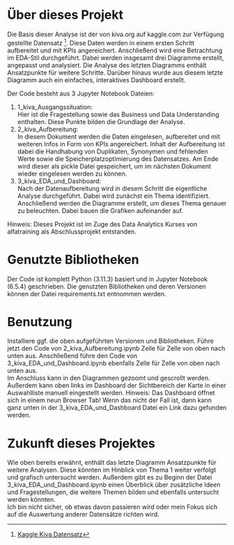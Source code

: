 # Über dieses Projekt
Die Basis dieser Analyse ist der von kiva.org auf kaggle.com zur Verfügung gestellte Datensatz [^1]. Diese Daten werden in einem ersten Schritt aufbereitet und mit KPIs angereichert. Anschließend wird eine Betrachtung im EDA-Stil durchgeführt. Dabei werden insgesamt drei Diagramme erstellt, angepasst und analysiert. Die Analyse des letzten Diagramms enthält Ansatzpunkte für weitere Schritte. Darüber hinaus wurde aus diesem letzte Diagramm auch ein einfaches, interaktives Dashboard erstellt.

Der Code besteht aus 3 Jupyter Notebook Dateien:
1. 1_kiva_Ausgangssituation:<br>
   Hier ist die Fragestellung sowie das Business und Data Understanding enthalten. Diese Punkte bilden die Grundlage der Analyse.
2. 2_kiva_Aufbereitung:<br>
   In diesem Dokument werden die Daten eingelesen, aufbereitet und mit weiteren Infos in Form von KPIs angereichert. Inhalt der Aufbereitung ist dabei die Handhabung von Duplikaten, Synonymen und fehlenden Werte sowie die Speicherplatzoptimierung des Datensatzes. Am Ende wird dieser als pickle Datei gespeichert, um im nächsten Dokument wieder eingelesen werden zu können.
3. 3_kiva_EDA_und_Dashboard:<br>
   Nach der Datenaufbereitung wird in diesem Schritt die eigentliche Analyse durchgeführt. Dabei wird zunächst ein Thema identifiziert. Anschließend werden die Diagramme erstellt, um dieses Thema genauer zu beleuchten. Dabei bauen die Grafiken aufeinander auf.

Hinweis: Dieses Projekt ist im Zuge des Data Analytics Kurses von alfatraining als Abschlussprojekt entstanden.

# Genutzte Bibliotheken
Der Code ist komplett Python (3.11.3) basiert und in Jupyter Notebook (6.5.4) geschrieben. Die genutzten Bibliotheken und deren Versionen können der Datei requirements.txt entnommen werden.

# Benutzung
Installiere ggf. die oben aufgeführten Versionen und Bibliotheken. Führe jetzt den Code von 2_kiva_Aufbereitung.ipynb Zelle für Zelle von oben nach unten aus. Anschließend führe den Code von 3_kiva_EDA_und_Dashboard.ipynb ebenfalls Zelle für Zelle von oben nach unten aus.<br>
Im Anschluss kann in den Diagrammen gezoomt und gescrollt werden. Außerdem kann oben links im Dashboard der Sichtbereich der Karte in einer Auswahlliste manuell eingestellt werden. Hinweis: Das Dashboard öffnet sich in einem neun Browser Tab! Wenn das nicht der Fall ist, dann kann ganz unten in der 3_kiva_EDA_und_Dashboard Datei ein Link dazu gefunden werden.

# Zukunft dieses Projektes
Wie oben bereits erwähnt, enthält das letzte Diagramm Ansatzpunkte für weitere Analysen. Diese könnten im Hinblick von Thema 1 weiter verfolgt und grafisch untersucht werden. Außerdem gibt es zu Beginn der Datei 3_kiva_EDA_und_Dashboard.ipynb einen Überblick über zusätzliche Ideen und Fragestellungen, die weitere Themen bilden und ebenfalls untersucht werden könnten.<br>
Ich bin nicht sicher, ob etwas davon passieren wird oder mein Fokus sich auf die Auswertung anderer Datensätze richten wird.

[^1]: [Kaggle Kiva Datensatz](https://www.kaggle.com/datasets/kiva/data-science-for-good-kiva-crowdfunding)